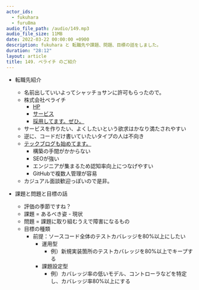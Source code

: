 ```yaml
---
actor_ids:
  - fukuhara
  - furu8ma
audio_file_path: /audio/149.mp3
audio_file_size: 11MB
date: 2022-03-22 00:00:00 +0900
description: fukuhara と 転職先や課題、問題、目標の話をしました。
duration: "28:12"
layout: article
title: 149. ペライチ のご紹介
---
```


- 転職先紹介
    - 名前出していいよってシャッチョサンに許可もらったので。
    - 株式会社ペライチ
        - [HP](https://peraichi.co.jp)
        - [サービス](https://peraichi.com)
        - [採用してます。ぜひ。](https://hrmos.co/pages/peraichi/jobs)
    - サービスを作りたい、よくしたいという欲求はかなり満たされやすい
    - 逆に、コードだけ書いていたいタイプの人は不向き
    - [テックブログも始めてます。](https://zenn.dev/peraichi)
        - 構築の手間がかからない
        - SEOが強い
        - エンジニアが集まるため認知率向上につなげやすい
        - GitHubで複数人管理が容易
    - カジュアル面談歓迎っぽいので是非。


- 課題と問題と目標の話
    - 評価の季節ですね？
    - 課題 = あるべき姿 - 現状
    - 問題 = 課題に取り組むうえで障害になるもの
    - 目標の種類
        - 前提：ソースコード全体のテストカバレッジを80%以上にしたい
            - 運用型
                - 例）新規実装箇所のテストカバレッジを80%以上でキープする
            - 課題設定型
                - 例）カバレッジ率の低いモデル、コントローラなどを特定し、カバレッジ率80%以上にする

